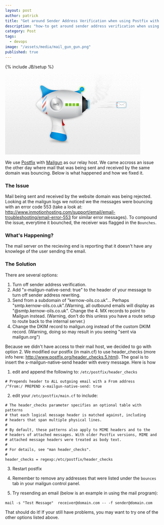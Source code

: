 ```yaml
---
layout: post
author: patrick
title: "Get around Sender Address Verification when using Postfix with Mailgun"
description: "how-to get around sender address verification when using postfix with mailgun"
category: Post
tags:
  - devops
image: "/assets/media/mail_gun_gun.png"
published: true  
---
```

{% include JB/setup %}

![MailGun Postfix](/assets/media/mail_gun_gun.png)

We use [Postfix](http://www.postfix.org/) with [Mailgun](http://mailgun.com) as our  relay host.  We came accross an issue the other day where mail that was being sent and received by the same domain was bouncing.  Below is what happened and how we fixed it.

### The Issue
Mail being sent and received by the website domain was being rejected.  Looking at the mailgun logs we noticed we the messages were bouncing with an error code 553 (take a look at: http://www.inmotionhosting.com/support/email/email-troubleshooting/email-error-553 for similar error messages).  To compound the issue, everytime it bounched, the receiver was flagged in the `Bounches`.

### What's Happening?
The mail server on the recieving end is reporting that it doesn't have any knowlege of the user sending the email.

### The Solution
There are several options:

1. Turn off sender address verification.
2. Add "x-mailgun-native-send: true" to the header of your message to turn off sender address rewriting.
3. Send from a subdomain of "kernow-oils.co.uk"... Perhaps "smtp.kernow-oils.co.uk".(Warning, all outbound emails will display as "@smtp.kernow-oils.co.uk". Change the 4. MX records to point to Mailgun instead. (Warning, don't do this unless you have a route setup to route back to the internal server.)
5. Change the DKIM record to mailgun.org instead of the custom DKIM record. (Warning, doing so may result in you seeing "sent via mailgun.org")

Because we didn't have access to their mail host, we decided to go with option 2.  We modified our postfix (in main.cf) to use header_checks (more info here: http://www.postfix.org/header_checks.5.html).  The goal is to insert the x-mailgun-native-send header with every message.  Here is how

1. edit and append the following to: `/etc/postfix/header_checks`

```
# Prepends header to ALL outgoing email with a From address
/^From:/ PREPEND x-mailgun-native-send: true
```
2. edit your `/etc/postfix/main.cf` to include:

```
# The header_checks parameter specifies an optional table with patterns
# that each logical message header is matched against, including
# headers that span multiple physical lines.
#
# By default, these patterns also apply to MIME headers and to the
# headers of attached messages. With older Postfix versions, MIME and
# attached message headers were treated as body text.
#
# For details, see "man header_checks".
#
header_checks = regexp:/etc/postfix/header_checks
```
3. Restart postfix

4. Remember to remove any addresses that were listed under the `bounces` tab in your mailgun control panel.

5. Try resending an email (below is an example in using the mail program):

`mail -s "Test Message"  receiver@domain.com -- -f sender@domain.com`

That should do it!  If your still have problems, you may want to try one of the other options listed above.




